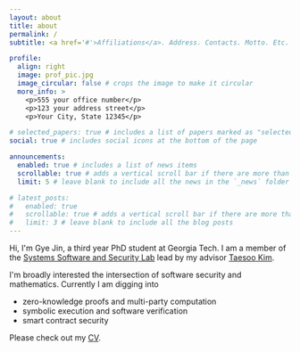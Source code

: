 ```yaml
---
layout: about
title: about
permalink: /
subtitle: <a href='#'>Affiliations</a>. Address. Contacts. Motto. Etc.

profile:
  align: right
  image: prof_pic.jpg
  image_circular: false # crops the image to make it circular
  more_info: >
    <p>555 your office number</p>
    <p>123 your address street</p>
    <p>Your City, State 12345</p>

# selected_papers: true # includes a list of papers marked as "selected={true}"
social: true # includes social icons at the bottom of the page

announcements:
  enabled: true # includes a list of news items
  scrollable: true # adds a vertical scroll bar if there are more than 3 news items
  limit: 5 # leave blank to include all the news in the `_news` folder

# latest_posts:
#   enabled: true
#   scrollable: true # adds a vertical scroll bar if there are more than 3 new posts items
#   limit: 3 # leave blank to include all the blog posts
---
```


Hi, I'm Gye Jin, a third year PhD student at Georgia Tech.
I am a member of the [Systems Software and Security Lab](https://gts3.org/) lead by my advisor [Taesoo Kim](https://taesoo.kim/).

I'm broadly interested the intersection of software security and mathematics.
Currently I am digging into
 - zero-knowledge proofs and multi-party computation
 - symbolic execution and software verification
 - smart contract security

Please check out my [CV](assets/pdf/cv.pdf).
